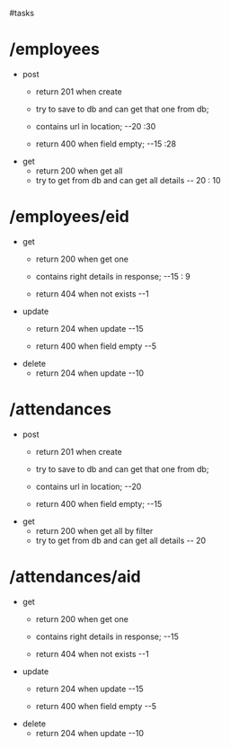 #tasks
# /employees
* post
	* return 201 when create
	* try to save to db and can get that one from db;
	* contains url in location; --20 :30

	* return 400 when field empty; --15 :28
* get
	* return 200 when get all
	* try to get from db and can get all details -- 20 : 10

# /employees/eid
* get
	* return 200 when get one
	* contains right details in response;  --15 : 9

	* return 404 when not exists --1
* update
 	* return 204 when update --15

	* return 400 when field empty --5
* delete
 	* return 204 when update --10

# /attendances
* post
	* return 201 when create
	* try to save to db and can get that one from db;
	* contains url in location; --20

	* return 400 when field empty; --15
* get
	* return 200 when get all by filter
	* try to get from db and can get all details -- 20


# /attendances/aid
* get
	* return 200 when get one
	* contains right details in response;  --15

	* return 404 when not exists --1
* update
 	* return 204 when update --15

	* return 400 when field empty --5
* delete
 	* return 204 when update --10
